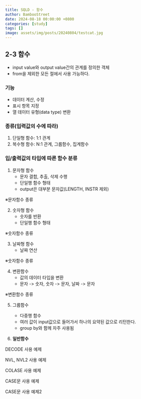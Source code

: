 ```yaml
---
title: SQLD - 함수
author: BambooStreet
date: 2024-08-18 00:00:00 +0800
categories: [study]
tags: []
image: assets/img/posts/20240804/testcat.jpg
---
```


## 2-3 함수

* input value와 output value간의 관계를 정의한 객체
* from을 제외한 모든 절에서 사용 가능하다.

### 기능

* 데이터 계산, 수정
* 표시 항목 지정
* 열 데이터 유형(data type) 변환


### 종류(입력값의 수에 따라)

1. 단일형 함수: 1:1 관계
2. 복수형 함수: N:1 관계, 그룹함수, 집계함수


### 입/출력값의 타입에 따른 함수 분류


1. 문자형 함수
    * 문자 결합, 추출, 삭제 수행
    * 단일행 함수 형태
    * output은 대부분 문자값(LENGTH, INSTR 제외)


※문자함수 종류


2. 숫자형 함수
    * 숫자를 반환
    * 단일행 함수 형태


※숫자함수 종류


3. 날짜형 함수
    * 날짜 연산


※숫자함수 종류


4. 변환함수
    * 값의 데이터 타입을 변환
    * 문자 -> 숫자, 숫자 -> 문자, 날짜 -> 문자


※변환함수 종류



5. 그룹함수
    * 다중행 함수
    * 여러 값이 input값으로 들어가서 하나의 요약된 값으로 리턴한다.
    * group by와 함께 자주 사용됨


6. **일반함수**


DECODE 사용 예제

NVL, NVL2 사용 예제

COLASE 사용 예제

CASE문 사용 예제

CASE문 사용 예제2